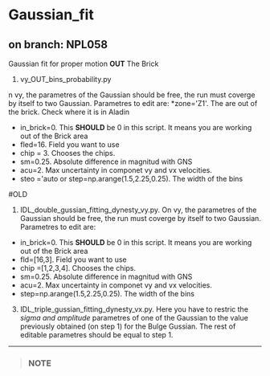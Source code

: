 # Gaussian_fit
## on branch: NPL058


Gaussian fit for proper motion __OUT__ The Brick
1. vy_OUT_bins_probability.py

n vy, the parametres of the Gaussian should be free, the run must coverge by itself to two Gaussian.
Parametres to edit are:
*zone='Z1'. The are out of the brick. Check where it is in Aladin
* in_brick=0. This __SHOULD__ be 0 in this script. It means you are working out of the Brick area
* fled=16. Field you want to use
* chip = 3. Chooses the chips. 
* sm=0.25. Absolute difference in magnitud with GNS
* acu=2. Max uncertainty in componet vy and vx velocities.
* steo ='auto or step=np.arange(1.5,2.25,0.25). The width of the bins




#OLD

1. IDL_double_gussian_fitting_dynesty_vy.py. On vy, the parametres of the Gaussian should be free, the run must coverge by itself to two Gaussian.
Parametres to edit are:
* in_brick=0. This __SHOULD__ be 0 in this script. It means you are working out of the Brick area
* fld=[16,3]. Field you want to use
* chip =[1,2,3,4]. Chooses the chips. 
* sm=0.25. Absolute difference in magnitud with GNS
* acu=2. Max uncertainty in componet vy and vx velocities.
* step=np.arange(1.5,2.25,0.25). The width of the bins

3.  IDL_triple_gussian_fitting_dynesty_vx.py. Here you have to restric the *sigma and amplitude* parametres of one of the Gaussian to the value previously obtained (on step 1) for the Bulge Gussian. The rest of editable parametres should be equal to step 1. 
___
> ### NOTE




